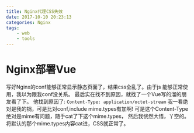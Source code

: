 ```yaml
---
title: Nginx代理CSS失效
date: 2017-10-10 20:23:13
categories: Nginx
tags: 
    - web 
    - tools
---
```

# Nginx部署Vue
写好Nginx的conf能够正常显示静态页面了，结果css全乱了。由于js
能够正常使用，我以为跟我conf没关系。
最后实在找不到原因，就找了一个Vue写的溜的朋友看了下。
他找到原因了:
    `Content-Type: application/octet-stream`
我一看绝对是我的锅，可是比对conf,include mime.types有加啊!
可是这个Content-Type绝对是mime有问题，随手cat了下这个mime.types，
然后我恍然大悟，丫空的。将默认的那个mime.types内容cat进，CSS就正常了。






